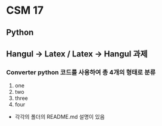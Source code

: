 # CSM 17 
## Python 
## Hangul -> Latex / Latex -> Hangul 과제

### Converter python 코드를 사용하여 총 4개의 형태로 분류
1. one
2. two
3. three
4. four
- 각각의 폴더의 README.md 설명이 있음
